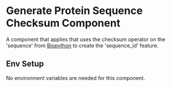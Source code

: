 # Generate Protein Sequence Checksum Component

A component that applies that uses the checksum operator on the 'sequence' from [Biopython](https://pypi.org/project/biopython/) to create the 'sequence_id' feature.

## Env Setup

No environment variables are needed for this component.
